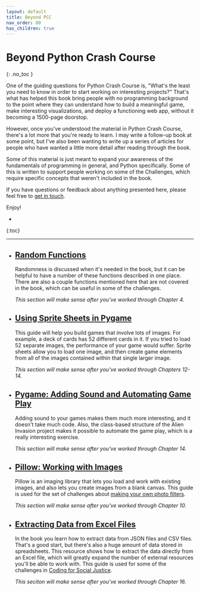 ```yaml
---
layout: default
title: Beyond PCC
nav_order: 80
has_children: true
---
```


# Beyond Python Crash Course
{: .no_toc }

One of the guiding questions for Python Crash Course is, "What's the least you need to know in order to start working on interesting projects?" That's what has helped this book bring people with no programming background to the point where they can understand how to build a meaningful game, make interesting visualizations, and deploy a functioning web app, without it becoming a 1500-page doorstop.

However, once you've understood the material in Python Crash Course, there's a lot more that you're ready to learn. I may write a follow-up book at some point, but I've also been wanting to write up a series of articles for people who have wanted a little more detail after reading through the book.

Some of this material is just meant to expand your awareness of the fundamentals of programming in general, and Python specifically. Some of this is written to support people working on some of the Challenges, which require specific concepts that weren't included in the book.

If you have questions or feedback about anything presented here, please feel free to [get in touch](/contact.md).

Enjoy!

* 
{:toc}

---

- ## [Random Functions](./random_functions.md)

    Randomness is discussed when it's needed in the book, but it can be helpful to have a number of these functions described in one place. There are also a couple functions mentioned here that are not covered in the book, which can be useful in some of the challenges.

    *This section will make sense after you've worked through Chapter 4.*


- ## [Using Sprite Sheets in Pygame](./pygame_sprite_sheets.md)

    This guide will help you build games that involve lots of images. For example, a deck of cards has 52 different cards in it. If you tried to load 52 separate images, the performance of your game would suffer. Sprite sheets allow you to load one image, and then create game elements from all of the images contained within that single larger image.

    *This section will make sense after you've worked through Chapters 12-14.*

- ## [Pygame: Adding Sound and Automating Game Play](./ai_player.md)

    Adding sound to your games makes them much more interesting, and it doesn't take much code. Also, the class-based structure of the Alien Invasion project makes it possible to automate the game play, which is a really interesting exercise.

    *This section will make sense after you've worked through Chapter 14.*

- ## [Pillow: Working with Images](./pillow.md)

    Pillow is an imaging library that lets you load and work with existing images, and also lets you create images from a blank canvas. This guide is used for the set of challenges about [making your own photo filters](./../challenges/photo_filters.md).

    *This section will make sense after you've worked through Chapter 10.*

- ## [Extracting Data from Excel Files](./extracting_from_excel.md)

    In the book you learn how to extract data from JSON files and CSV files. That's a good start, but there's also a huge amount of data stored in spreadsheets. This resource shows how to extract the data directly from an Excel file, which will greatly expand the number of external resources you'll be able to work with. This guide is used for some of the challenges in [Coding for Social Justice](./../challenges/coding_for_social_justice.md/).

    *This seciton will make sense after you've worked through Chapter 16.*
